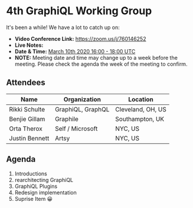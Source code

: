# 4th GraphiQL Working Group

It's been a while! We have a lot to catch up on:

- **Video Conference Link:** https://zoom.us/j/760146252
- **Live Notes:**
- **Date & Time:** [March 10th 2020 16:00 - 18:00 UTC](https://www.timeanddate.com/worldclock/meetingdetails.html?year=2020&month=3&day=10&hour=16&min=0&sec=0&p1=224&p2=179&p3=136&p4=37&p5=239&p6=101&p7=152)
- **NOTE:** Meeting date and time may change up to a week before the meeting. Please check the agenda the week of the meeting to confirm.

## Attendees

| Name           | Organization      | Location          |
| -------------- | ----------------- | ----------------- |
| Rikki Schulte  | GraphiQL, GraphQL | Cleveland, OH, US |
| Benjie Gillam  | Graphile          | Southampton, UK   |
| Orta Therox    | Self / Microsoft  | NYC, US           |
| Justin Bennett | Artsy             | NYC, US           |

## Agenda

1. Introductions
2. rearchitecting GraphiQL
3. GraphiQL Plugins
4. Redesign implementation
5. Suprise Item 😀
